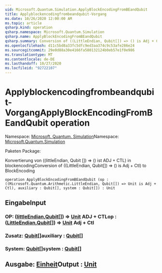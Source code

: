 ```yaml
---
uid: Microsoft.Quantum.Simulation.ApplyBlockEncodingFromBEandQubit
title: Applyblockencodingfrombeandqubit-Vorgang
ms.date: 10/26/2020 12:00:00 AM
ms.topic: article
qsharp.kind: operation
qsharp.namespace: Microsoft.Quantum.Simulation
qsharp.name: ApplyBlockEncodingFromBEandQubit
qsharp.summary: Conversion of ((LittleEndian, Qubit[]) => () is Adj + Ctl) to BlockEncoding
ms.openlocfilehash: d11c5bd8a33fc5dfc9ed3aa374c9c53afe286e24
ms.sourcegitcommit: 29e0d88a30e4166fa580132124b0eb57e1f0e986
ms.translationtype: MT
ms.contentlocale: de-DE
ms.lasthandoff: 10/27/2020
ms.locfileid: "92722107"
---
```

# <a name="applyblockencodingfrombeandqubit-operation"></a><span data-ttu-id="5a5b1-102">Applyblockencodingfrombeandqubit-Vorgang</span><span class="sxs-lookup"><span data-stu-id="5a5b1-102">ApplyBlockEncodingFromBEandQubit operation</span></span>

<span data-ttu-id="5a5b1-103">Namespace: [Microsoft. Quantum. Simulation](xref:Microsoft.Quantum.Simulation)</span><span class="sxs-lookup"><span data-stu-id="5a5b1-103">Namespace: [Microsoft.Quantum.Simulation](xref:Microsoft.Quantum.Simulation)</span></span>

<span data-ttu-id="5a5b1-104">Paketen [](https://nuget.org/packages/)</span><span class="sxs-lookup"><span data-stu-id="5a5b1-104">Package: [](https://nuget.org/packages/)</span></span>


<span data-ttu-id="5a5b1-105">Konvertierung von ((littleEndian, Qubit []) => () ist ADJ + CTL) in blockencoding</span><span class="sxs-lookup"><span data-stu-id="5a5b1-105">Conversion of ((LittleEndian, Qubit[]) => () is Adj + Ctl) to BlockEncoding</span></span>

```qsharp
operation ApplyBlockEncodingFromBEandQubit (op : ((Microsoft.Quantum.Arithmetic.LittleEndian, Qubit[]) => Unit is Adj + Ctl), auxiliary : Qubit[], system : Qubit[]) : Unit
```


## <a name="input"></a><span data-ttu-id="5a5b1-106">Eingabe</span><span class="sxs-lookup"><span data-stu-id="5a5b1-106">Input</span></span>

### <a name="op--littleendianqubit--unit-adj--ctl"></a><span data-ttu-id="5a5b1-107">OP: ([littleEndian](xref:Microsoft.Quantum.Arithmetic.LittleEndian),[Qubit](xref:microsoft.quantum.lang-ref.qubit)[]) => [Unit](xref:microsoft.quantum.lang-ref.unit) ADJ + CTL</span><span class="sxs-lookup"><span data-stu-id="5a5b1-107">op : ([LittleEndian](xref:Microsoft.Quantum.Arithmetic.LittleEndian),[Qubit](xref:microsoft.quantum.lang-ref.qubit)[]) => [Unit](xref:microsoft.quantum.lang-ref.unit) Adj + Ctl</span></span>




### <a name="auxiliary--qubit"></a><span data-ttu-id="5a5b1-108">Zusatz: [Qubit](xref:microsoft.quantum.lang-ref.qubit)[]</span><span class="sxs-lookup"><span data-stu-id="5a5b1-108">auxiliary : [Qubit](xref:microsoft.quantum.lang-ref.qubit)[]</span></span>




### <a name="system--qubit"></a><span data-ttu-id="5a5b1-109">System: [Qubit](xref:microsoft.quantum.lang-ref.qubit)[]</span><span class="sxs-lookup"><span data-stu-id="5a5b1-109">system : [Qubit](xref:microsoft.quantum.lang-ref.qubit)[]</span></span>





## <a name="output--unit"></a><span data-ttu-id="5a5b1-110">Ausgabe: [Einheit](xref:microsoft.quantum.lang-ref.unit)</span><span class="sxs-lookup"><span data-stu-id="5a5b1-110">Output : [Unit](xref:microsoft.quantum.lang-ref.unit)</span></span>

